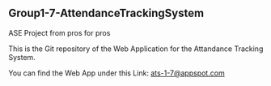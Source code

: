 ## Group1-7-AttendanceTrackingSystem
ASE Project from pros for pros 

This is the Git repository of the Web Application for the Attandance Tracking System.

You can find the Web App under this Link: ats-1-7@appspot.com

